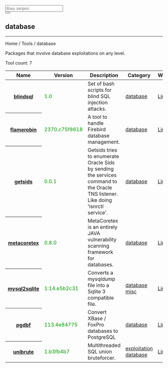 <div class="col-lg-12">
   <form role="search" class="visible-xs">
      <div class="form-group">
         <div class="input-group">
            <input type="search" class="form-control input-lg" placeholder="Ваш запрос">
            <div class="input-group-btn">
               <button class="btn btn-default btn-lg" type="submit"><i class="glyphicon glyphicon-search"></i></button>
            </div>
         </div>
      </div>
   </form>
   <h2>database</h2>
   <hr>
   <div class="panel panel-default">
      <div class="panel-heading">Home / Tools / database</div>
      <div class="panel-body">
         <p>Packages that involve database exploitations on any level.</p>
         <p>Tool count: 7</p>
      </div>
      <table class="table">
         <thead>
            <tr>
               <th>Name</th>
               <th>Version</th>
               <th>Description</th>
               <th>Category</th>
               <th>Website</th>
            </tr>
         </thead>
         <tbody>
            <tr>
               <th scope="row"><a href="?tool=139">blindsql</a><a></a></th>
               <td><span style="color:#090">1.0</span></td>
               <td>Set of bash scripts for blind SQL injection attacks.</td>
               <td> <a href="?category=database">database </a> </td>
               <td> <a href="http://www.enye-sec.org/programas.html" target="_blank"> Link </a> </td>
            </tr>
            <tr>
               <th scope="row"><a href="?tool=470">flamerobin</a><a></a></th>
               <td><span style="color:#090">2370.c75f8618</span></td>
               <td>A tool to handle Firebird database management.</td>
               <td> <a href="?category=database">database </a> </td>
               <td> <a href="http://www.flamerobin.org/" target="_blank"> Link </a> </td>
            </tr>
            <tr>
               <th scope="row"><a href="?tool=517">getsids</a><a></a></th>
               <td><span style="color:#090">0.0.1</span></td>
               <td>Getsids tries to enumerate Oracle Sids by sending the services command to the Oracle TNS listener. Like doing 'lsnrctl service'.</td>
               <td> <a href="?category=database">database </a> </td>
               <td> <a href="http://www.cqure.net/wp/tools/database/getsids/" target="_blank"> Link </a> </td>
            </tr>
            <tr>
               <th scope="row"><a href="?tool=816">metacoretex</a><a></a></th>
               <td><span style="color:#090">0.8.0</span></td>
               <td>MetaCoretex is an entirely JAVA vulnerability scanning framework for databases.</td>
               <td> <a href="?category=database">database </a> </td>
               <td> <a href="https://sourceforge.net/projects/metacoretex/" target="_blank"> Link </a> </td>
            </tr>
            <tr>
               <th scope="row"><a href="?tool=876">mysql2sqlite</a><a></a></th>
               <td><span style="color:#090">1:14.e5b2c31</span></td>
               <td>Converts a mysqldump file into a Sqlite 3 compatible file.</td>
               <td> <a href="?category=database">database </a><a href="?category=misc">misc </a> </td>
               <td> <a href="https://gist.github.com/esperlu/943776" target="_blank"> Link </a> </td>
            </tr>
            <tr>
               <th scope="row"><a href="?tool=1026">pgdbf</a><a></a></th>
               <td><span style="color:#090">113.4e84775</span></td>
               <td>Convert XBase / FoxPro databases to PostgreSQL</td>
               <td> <a href="?category=database">database </a> </td>
               <td> <a href="https://github.com/kstrauser/pgdbf" target="_blank"> Link </a> </td>
            </tr>
            <tr>
               <th scope="row"><a href="?tool=1475">unibrute</a><a></a></th>
               <td><span style="color:#090">1.b3fb4b7</span></td>
               <td>Multithreaded SQL union bruteforcer.</td>
               <td> <a href="?category=exploitation">exploitation </a><a href="?category=database">database </a> </td>
               <td> <a href="https://github.com/GDSSecurity/Unibrute" target="_blank"> Link </a> </td>
            </tr>
         </tbody>
      </table>
   </div>
</div>
